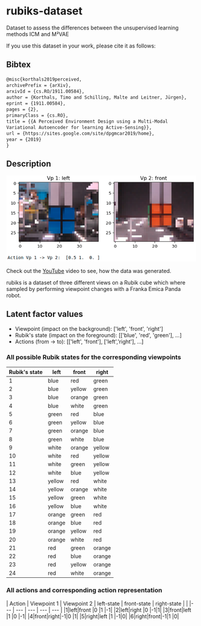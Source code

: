 # rubiks-dataset
Dataset to assess the differences between the unsupervised learning methods ICM and M²VAE

If you use this dataset in your work, please cite it as follows:

## Bibtex

```
@misc{korthals2019perceived,
archivePrefix = {arXiv},
arxivId = {cs.RO/1911.00584},
author = {Korthals, Timo and Schilling, Malte and Leitner, Jürgen},
eprint = {1911.00584},
pages = {2},
primaryClass = {cs.RO},
title = {{A Perceived Environment Design using a Multi-Modal Variational Autoencoder for learning Active-Sensing}},
url = {https://sites.google.com/site/dpgmcar2019/home},
year = {2019}
}
```

## Description

![view_point_change](view_point_change.png)

Check out the [YouTube](https://www.youtube.com/watch?v=VuL7Gp84WtE) video to
see, how the data was generated.

rubiks is a dataset of three different views on a Rubik cube which where
sampled by performing viewpoint changes with a Franka Emica Panda robot.

## Latent factor values

*   Viewpoint (impact on the background): ['left', 'front', 'right']
*   Rubik's state (impact on the foreground): [['blue', 'red', 'green'], ...]
*   Actions (from -> to): [['left', 'front'], ['left','right'], ...]

### All possible Rubik states for the corresponding viewpoints

| Rubik's state  | left | front | right |
|--- | --- | --- | --- |
|1|blue  |red   |green|
|2|blue  |yellow|green|
|3|blue  |orange|green|
|4|blue  |white |green|
|5|green |red   |blue|
|6|green |yellow|blue|
|7|green |orange|blue|
|8|green |white |blue|
|9|white |orange|yellow|
|10|white |red   |yellow|
|11|white |green |yellow|
|12|white |blue  |yellow|
|13|yellow|red   |white|
|14|yellow|orange|white|
|15|yellow|green |white|
|16|yellow|blue  |white|
|17|orange|green |red|
|18|orange|blue  |red|
|19|orange|yellow|red|
|20|orange|white |red|
|21|red |green   |orange|
|22|red |blue    |orange|
|23|red |yellow  |orange|
|24|red |white   |orange|

### All actions and corresponding action representation

| Action | Viewpoint 1 | Viewpoint 2 | left-state | front-state | right-state |
| |--- | --- | --- | --- | --- |
|1|left|front |0 |1 |-1|
|2|left|right |0 |-1|1|
|3|front|left |1 |0 |-1|
|4|front|right|-1|0 |1|
|5|right|left |1 |-1|0|
|6|right|front|-1|1 |0|

